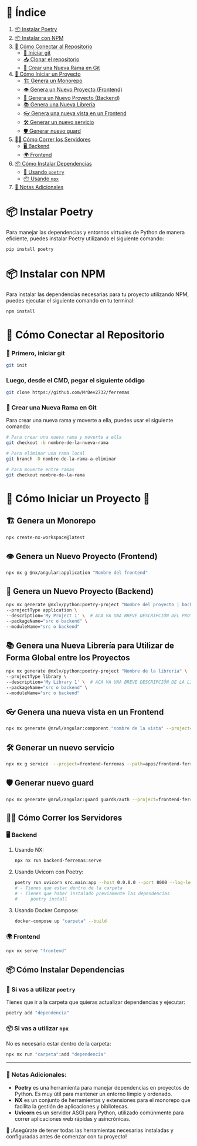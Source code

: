 # 📑 Índice

1. [📦 Instalar Poetry](#-instalar-poetry)
2. [📦 Instalar con NPM](#-instalar-con-npm)
3. [🔗 Cómo Conectar al Repositorio](#-cómo-conectar-al-repositorio)
   - [🔑 Iniciar git](#primero,-iniciar-git)
   - [📥 Clonar el repositorio](#luego-desde-el-cmd-pegar-el-siguiente-código)
   - [🌱 Crear una Nueva Rama en Git](#-crear-una-nueva-rama-en-git)
4. [🌟 Cómo Iniciar un Proyecto](#-cómo-iniciar-un-proyecto-)
   - [🏗️ Genera un Monorepo](#-genera-un-monorepo)
   - [👁️ Genera un Nuevo Proyecto (Frontend)](#-genera-un-nuevo-proyecto-frontend)
   - [🚀 Genera un Nuevo Proyecto (Backend)](#-genera-un-nuevo-proyecto-backend)
   - [📚 Genera una Nueva Librería](#-genera-una-nueva-librería-para-utilizar-de-forma-global-entre-los-proyectos)
   - [👓 Genera una nueva vista en un Frontend](#-genera-una-nueva-vista-en-un-frontend)
   - [🛠️ Generar un nuevo servicio](#️generar-un-nuevo-servicio)
   - [🛡️ Generar nuevo guard](#generar-nuevo-guard)
5. [🏃‍♂️ Cómo Correr los Servidores](#-cómo-correr-los-servidores)
   - [🖥️ Backend](#️-backend)
   - [🌍 Frontend](#-frontend)
6. [📦 Cómo Instalar Dependencias](#-cómo-instalar-dependencias)
   - [📜 Usando `poetry`](#-si-vas-a-utilizar-poetry)
   - [📦 Usando `npx`](#-si-vas-a-utilizar-npx)
7. [📝 Notas Adicionales](#-notas-adicionales)

# 📦 Instalar Poetry
Para manejar las dependencias y entornos virtuales de Python de manera eficiente, puedes instalar Poetry utilizando el siguiente comando:
```sh
pip install poetry
```

# 📦 Instalar con NPM
Para instalar las dependencias necesarias para tu proyecto utilizando NPM, puedes ejecutar el siguiente comando en tu terminal:
```sh
npm install
```

# 🔗 Cómo Conectar al Repositorio
### 🔑 Primero, iniciar git
```sh
git init
```
### Luego, desde el CMD, pegar el siguiente código
```sh
git clone https://github.com/MrDev2732/ferremas
```
### 🌱 Crear una Nueva Rama en Git
Para crear una nueva rama y moverte a ella, puedes usar el siguiente comando:
```sh
# Para crear una nueva rama y moverte a ella
git checkout -b nombre-de-la-nueva-rama

# Para eliminar una rama local
git branch -D nombre-de-la-rama-a-eliminar

# Para moverte entre ramas
git checkout nombre-de-la-rama
```

# 🌟 Cómo Iniciar un Proyecto 🌟

## 🏗️ Genera un Monorepo
```sh
npx create-nx-workspace@latest
```

## 👁️ Genera un Nuevo Proyecto (Frontend)
```sh
npx nx g @nx/angular:application "Nombre del frontend"
```

## 🚀 Genera un Nuevo Proyecto (Backend)
```sh
npx nx generate @nxlv/python:poetry-project "Nombre del proyecto | backend" \
--projectType application \
--description='My Project 1' \  # ACA VA UNA BREVE DESCRIPCIÓN DEL PROYECTO
--packageName="src o backend" \
--moduleName="src o backend"
```

## 📚 Genera una Nueva Librería para Utilizar de Forma Global entre los Proyectos
```sh
npx nx generate @nxlv/python:poetry-project "Nombre de la libreria" \
--projectType library \
--description='My Library 1' \  # ACA VA UNA BREVE DESCRIPCIÓN DE LA LIBRERIA
--packageName="src o backend" \
--moduleName="src o backend"
```

## 👓 Genera una nueva vista en un Frontend
```sh
npx nx generate @nrwl/angular:component "nombre de la vista" --project="nombre del frontend" --module=app.module.ts --style=scss --path=apps/frontend-ferremas/src/app/components
```

## 🛠️ Generar un nuevo servicio
```sh
npx nx g service  --project=frontend-ferremas --path=apps/frontend-ferremas/src/services
```

## 🛡️ Generar nuevo guard
```sh
npx nx generate @nrwl/angular:guard guards/auth --project=frontend-ferremas
```

## 🏃‍♂️ Cómo Correr los Servidores

### 🖥️ Backend
1. Usando NX:
    ```sh
    npx nx run backend-ferremas:serve
    ```
2. Usando Uvicorn con Poetry:
    ```sh
    poetry run uvicorn src.main:app --host 0.0.0.0 --port 8000 --log-level info --reload
    # - Tienes que estar dentro de la carpeta
    # - Tienes que haber instalado previamente las dependencias
    #     poetry install
    ```
3. Usando Docker Compose:
    ```sh
    docker-compose up "carpeta" --build
    ```

### 🌍 Frontend
```sh
npx nx serve "frontend"
```

## 📦 Cómo Instalar Dependencias

### 📜 Si vas a utilizar `poetry`
Tienes que ir a la carpeta que quieras actualizar dependencias y ejecutar:
```sh
poetry add "dependencia"
```

### 📦 Si vas a utilizar `npx`
No es necesario estar dentro de la carpeta:
```sh
npx nx run "carpeta":add "dependencia"
```

---

### 📝 Notas Adicionales:

- **Poetry** es una herramienta para manejar dependencias en proyectos de Python. Es muy útil para mantener un entorno limpio y ordenado.
- **NX** es un conjunto de herramientas y extensiones para el monorepo que facilita la gestión de aplicaciones y bibliotecas.
- **Uvicorn** es un servidor ASGI para Python, utilizado comúnmente para correr aplicaciones web rápidas y asincrónicas.

🔧 ¡Asegúrate de tener todas las herramientas necesarias instaladas y configuradas antes de comenzar con tu proyecto!

